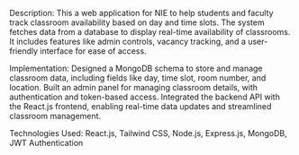 Description: This a web application for NIE to help students and faculty track classroom availability based on day and time slots. The system fetches data from a database to display real-time availability of classrooms. It includes features like admin controls, vacancy tracking, and a user-friendly interface for ease of access.

Implementation: Designed a MongoDB schema to store and manage classroom data, including fields like day, time slot, room number, and location. Built an admin panel for managing classroom details, with authentication and token-based access. Integrated the backend API with the React.js frontend, enabling real-time data updates and streamlined classroom management.
   
Technologies Used: React.js, Tailwind CSS, Node.js, Express.js, MongoDB, JWT Authentication
